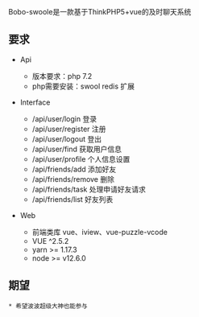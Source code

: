 Bobo-swoole是一款基于ThinkPHP5+vue的及时聊天系统


## **要求**

* Api
    * 版本要求：php 7.2
    * php需要安装：swool redis 扩展
* Interface 
    - /api/user/login 登录
    - /api/user/register 注册
    - /api/user/logout 登出
    - /api/user/find 获取用户信息
    - /api/user/profile 个人信息设置
    - /api/friends/add 添加好友
    - /api/friends/remove 删除
    - /api/friends/task 处理申请好友请求
    - /api/friends/list 好友列表

* Web
    * 前端类库 vue、iview、vue-puzzle-vcode
    * VUE ^2.5.2
    * yarn >= 1.17.3
    * node >= v12.6.0

## **期望**
    * 希望波波超级大神也能参与

